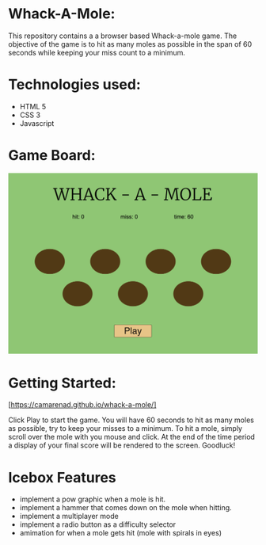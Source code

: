 # Whack-A-Mole:
This repository contains a a browser based Whack-a-mole game. The objective of the game is to hit as many moles as possible in the span of 60 seconds while keeping your miss count to a minimum. 

# Technologies used:
- HTML 5
- CSS 3
- Javascript

# Game Board:
![hi](/assets/wam.png)

# Getting Started:
[https://camarenad.github.io/whack-a-mole/]

Click Play to start the game. You will have 60 seconds to hit as many moles as possible, try to keep your misses to a minimum. To hit a mole, simply scroll over the mole with you mouse and click. At the end of the time period a display of your final score will be rendered to the screen. Goodluck!

# Icebox Features
- implement a pow graphic when a mole is hit.
- implement a hammer that comes down on the mole when hitting.
- implement a multiplayer mode
- implement a radio button as a difficulty selector
- amimation for when a mole gets hit (mole with spirals in eyes)
